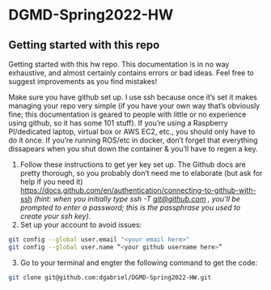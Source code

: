 # DGMD-Spring2022-HW
## Getting started with this repo

Getting started with this hw repo.  This documentation is in no way exhaustive, and almost certainly contains errors or bad ideas.  Feel free to suggest improvements as you find mistakes!

Make sure you have github set up.  I use ssh because once it’s set it makes managing your repo very simple (if you have your own way that’s obviously fine; this documentation is geared to people with little or no experience using github, so it has some 101 stuff).  If you’re using a Raspberry PI/dedicated laptop, virtual box or AWS EC2, etc., you should only have to do it once. If you’re running ROS/etc in docker, don’t forget that everything dissapears when you shut down the container & you’ll have to regen a key.

1. Follow these instructions to get yer key set up.  The Github docs are pretty thorough, so you probably don’t need me to elaborate (but ask for help if you need it) https://docs.github.com/en/authentication/connecting-to-github-with-ssh *(hint: when you initially type ssh -T git@github.com , you’ll be prompted to enter a password; this is the passphrase you used to create your ssh key)*.
2. Set up your account to avoid issues:
```bash
git config --global user.email "<your email here>"
git config --global user.name “<your github username here>”
```
3. Go to your terminal and engter the following command to get the code: 
```bash
git clone git@github.com:dgabriel/DGMD-Spring2022-HW.git
```


